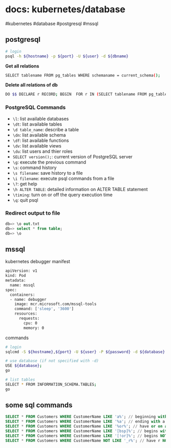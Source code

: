 # docs: kubernetes/database
#kubernetes #database #postgresql #mssql

## postgresql
```bash
# login
psql -h ${hostname} -p ${port} -U ${user} -d ${dbname}
```

**Get all relations**
```bash
SELECT tablename FROM pg_tables WHERE schemaname = current_schema();
```

**Delete all relations of db**
```bash
DO $$ DECLARE r RECORD; BEGIN  FOR r IN (SELECT tablename FROM pg_tables WHERE schemaname = current_schema()) LOOP  EXECUTE  'DROP TABLE ' || quote_ident(r.tablename) || ' CASCADE'; END  LOOP; END $$;
```

### PostgreSQL Commands
- `\l`: list available databases
- `\dt`: list available tables
- `\d table_name`: describe a table
- `\dn`: list available schema
- `\df`: list available functions
- `\dv`: list available views
- `\du`: list users and thier roles
- `SELECT version();`: current version of PostgreSQL server
- `\g`: execute the previous command
- `\s`: command history
- `\s filename`: save history to a file
- `\i filename`: execute psql commands from a file
- `\?`: get help
- `\h ALTER TABLE`: detailed information on ALTER TABLE statement
- `\timing`: turn on or off the query execution time
- `\q`: quit psql

### Redirect output to file
```sql
db=> \o out.txt
db=> select * from table;
db=> \o
```

## mssql
kubernetes debugger manifest
```bash
apiVersion: v1
kind: Pod
metadata:
  name: mssql
spec:
  containers:
  - name: debugger
    image: mcr.microsoft.com/mssql-tools
    command: ['sleep', '3600']
    resources:
      requests:
        cpu: 0
        memory: 0
```

commands
```bash
# login
sqlcmd -S ${hostname},${port} -U ${user} -P ${password} -d ${database}

# use database (if not specified with -d)
USE ${database};
go

# list tables
SELECT * FROM INFORMATION_SCHEMA.TABLES;
go
```

## some sql commands
```sql
SELECT * FROM Customers WHERE CustomerName LIKE 'a%'; // beginning with a
SELECT * FROM Customers WHERE CustomerName LIKE '%a'; // ending with a
SELECT * FROM Customers WHERE CustomerName LIKE '%or%'; // have or on any position
SELECT * FROM Customers WHERE CustomerName LIKE '[bsp]%'; // begins with b, s or p
SELECT * FROM Customers WHERE CustomerName LIKE '[!or]%'; // begins NOT with o,r
SELECT * FROM Customers WHERE CustomerName NOT LIKE '_r%'; // have r NOT on second position
```
